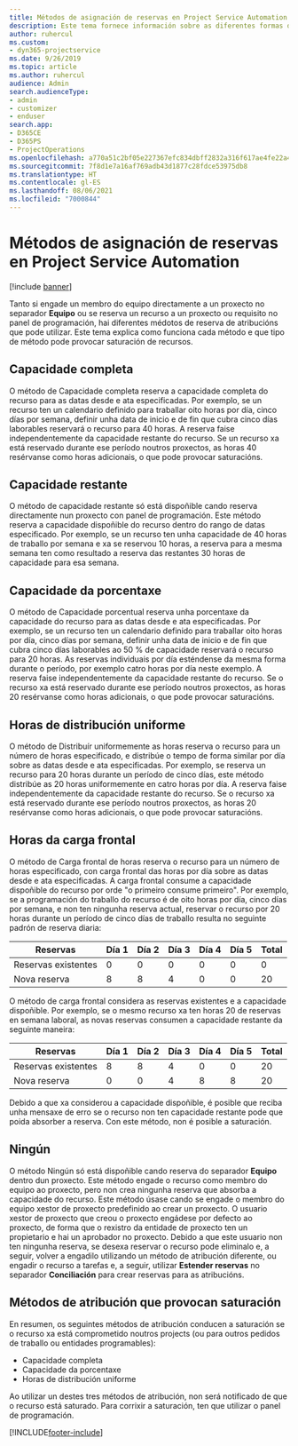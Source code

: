```yaml
---
title: Métodos de asignación de reservas en Project Service Automation
description: Este tema fornece información sobre as diferentes formas de atribuír reservas.
author: ruhercul
ms.custom:
- dyn365-projectservice
ms.date: 9/26/2019
ms.topic: article
ms.author: ruhercul
audience: Admin
search.audienceType:
- admin
- customizer
- enduser
search.app:
- D365CE
- D365PS
- ProjectOperations
ms.openlocfilehash: a770a51c2bf05e227367efc834dbff2832a316f617ae4fe22a43572940f43cbe
ms.sourcegitcommit: 7f8d1e7a16af769adb43d1877c28fdce53975db8
ms.translationtype: HT
ms.contentlocale: gl-ES
ms.lasthandoff: 08/06/2021
ms.locfileid: "7000844"
---
```

# <a name="booking-allocation-methods-in-project-service-automation"></a>Métodos de asignación de reservas en Project Service Automation

[!include [banner](../includes/psa-now-project-operations.md)]

Tanto si engade un membro do equipo directamente a un proxecto no separador **Equipo** ou se reserva un recurso a un proxecto ou requisito no panel de programación, hai diferentes médotos de reserva de atribucións que pode utilizar. Este tema explica como funciona cada método e que tipo de método pode provocar saturación de recursos.

## <a name="full-capacity"></a>Capacidade completa 
O método de Capacidade completa reserva a capacidade completa do recurso para as datas desde e ata especificadas. Por exemplo, se un recurso ten un calendario definido para traballar oito horas por día, cinco días por semana, definir unha data de inicio e de fin que cubra cinco días laborables reservará o recurso para 40 horas. A reserva faise independentemente da capacidade restante do recurso. Se un recurso xa está reservado durante ese período noutros proxectos, as horas 40 resérvanse como horas adicionais, o que pode provocar saturacións.

## <a name="remaining-capacity"></a>Capacidade restante
O método de capacidade restante só está dispoñible cando reserva directamente nun proxecto con panel de programación. Este método reserva a capacidade dispoñible do recurso dentro do rango de datas especificado. Por exemplo, se un recurso ten unha capacidade de 40 horas de traballo por semana e xa se reservou 10 horas, a reserva para a mesma semana ten como resultado a reserva das restantes 30 horas de capacidade para esa semana.

## <a name="percentage-capacity"></a>Capacidade da porcentaxe
O método de Capacidade porcentual reserva unha porcentaxe da capacidade do recurso para as datas desde e ata especificadas. Por exemplo, se un recurso ten un calendario definido para traballar oito horas por día, cinco días por semana, definir unha data de inicio e de fin que cubra cinco días laborables ao 50 % de capacidade reservará o recurso para 20 horas. As reservas individuais por día esténdense da mesma forma durante o período, por exemplo catro horas por día neste exemplo. A reserva faise independentemente da capacidade restante do recurso. Se o recurso xa está reservado durante ese período noutros proxectos, as horas 20 resérvanse como horas adicionais, o que pode provocar saturacións.

## <a name="evenly-distribute-hours"></a>Horas de distribución uniforme
O método de Distribuír uniformemente as horas reserva o recurso para un número de horas especificado, e distribúe o tempo de forma similar por día sobre as datas desde e ata especificadas. Por exemplo, se reserva un recurso para 20 horas durante un período de cinco días, este método distribúe as 20 horas uniformemente en catro horas por día. A reserva faise independentemente da capacidade restante do recurso. Se o recurso xa está reservado durante ese período noutros proxectos, as horas 20 resérvanse como horas adicionais, o que pode provocar saturacións.

## <a name="front-load-hours"></a>Horas da carga frontal
O método de Carga frontal de horas reserva o recurso para un número de horas especificado, con carga frontal das horas por día sobre as datas desde e ata especificadas. A carga frontal consume a capacidade dispoñible do recurso por orde "o primeiro consume primeiro". Por exemplo, se a programación do traballo do recurso é de oito horas por día, cinco días por semana, e non ten ningunha reserva actual, reservar o recurso por 20 horas durante un período de cinco días de traballo resulta no seguinte padrón de reserva diaria: 

|         Reservas          |    Día 1    |    Día 2    |    Día 3    |    Día 4    |    Día 5    |    Total    |
|---------------------------|-------------|-------------|-------------|-------------|-------------|-------------|
|    Reservas existentes    |    0        |    0        |    0        |    0        |    0        |    0        |
|    Nova reserva          |    8        |    8        |    4        |    0        |    0        |    20       |

O método de carga frontal considera as reservas existentes e a capacidade dispoñible. Por exemplo, se o mesmo recurso xa ten horas 20 de reservas en semana laboral, as novas reservas consumen a capacidade restante da seguinte maneira:

|   Reservas          | Día 1 | Día 2 | Día 3 | Día 4 | Día 5 | Total |
|---------------------|-------|-------|-------|-------|-------|-------|
| Reservas existentes | 8     | 8     | 4     | 0     | 0     | 20    |
| Nova reserva       | 0     | 0     | 4     | 8     | 8     | 20    |

Debido a que xa considerou a capacidade dispoñible, é posible que reciba unha mensaxe de erro se o recurso non ten capacidade restante pode que poida absorber a reserva. Con este método, non é posible a saturación.

## <a name="none"></a>Ningún
O método Ningún só está dispoñible cando reserva do separador **Equipo** dentro dun proxecto. Este método engade o recurso como membro do equipo ao proxecto, pero non crea ningunha reserva que absorba a capacidade do recurso. Este método úsase cando se engade o membro do equipo xestor de proxecto predefinido ao crear un proxecto. O usuario xestor de proxecto que creou o proxecto engádese por defecto ao proxecto, de forma que o rexistro da entidade de proxecto ten un propietario e hai un aprobador no proxecto. Debido a que este usuario non ten ningunha reserva, se desexa reservar o recurso pode eliminalo e, a seguir, volver a engadilo utilizando un método de atribución diferente, ou engadir o recurso a tarefas e, a seguir, utilizar **Estender reservas** no separador **Conciliación** para crear reservas para as atribucións.

## <a name="allocation-methods-that-lead-to-overbooking"></a>Métodos de atribución que provocan saturación
En resumen, os seguintes métodos de atribución conducen a saturación se o recurso xa está comprometido noutros projects (ou para outros pedidos de traballo ou entidades programables):

- Capacidade completa
- Capacidade da porcentaxe
- Horas de distribución uniforme

Ao utilizar un destes tres métodos de atribución, non será notificado de que o recurso está saturado. Para corrixir a saturación, ten que utilizar o panel de programación.


[!INCLUDE[footer-include](../includes/footer-banner.md)]